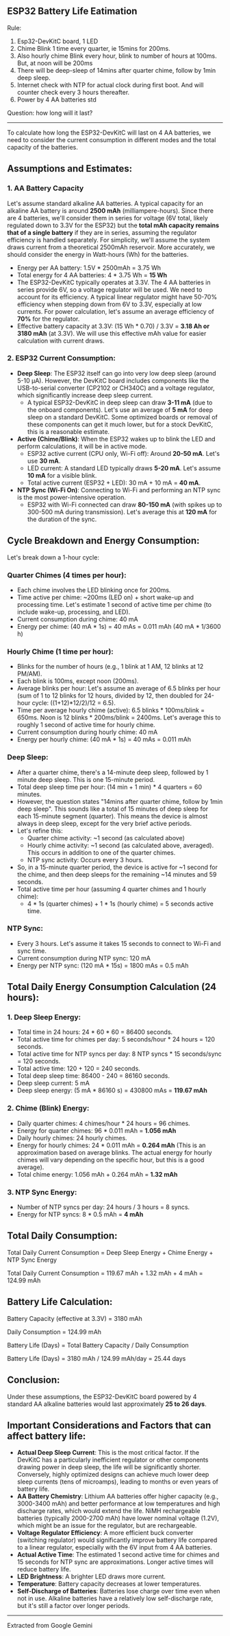 ESP32 Battery Life Eatimation
---

Rule: 
1. Esp32-DevKitC board, 1 LED 
2. Chime Blink 1 time every quarter, ie 15mins for 200ms. 
3. Also hourly chime Blink every hour, blink to number of hours at 100ms. 
But, at noon will be 200ms 
5. There will be deep-sleep of 14mins after quarter chime, follow by 1min deep sleep. 
6. Internet check with NTP for actual clock during first boot. And will counter check every 3 hours thereafter. 
7. Power by 4 AA batteries std 

Question: how long will it last?

---

To calculate how long the ESP32-DevKitC will last on 4 AA batteries, we need to consider the current consumption in different modes and the total capacity of the batteries.

## Assumptions and Estimates:

### 1. **AA Battery Capacity**
Let's assume standard alkaline AA batteries. A typical capacity for an alkaline AA battery is around **2500 mAh** (milliampere-hours). Since there are 4 batteries, we'll consider them in series for voltage (6V total, likely regulated down to 3.3V for the ESP32) but the **total mAh capacity remains that of a single battery** if they are in series, assuming the regulator efficiency is handled separately. For simplicity, we'll assume the system draws current from a theoretical 2500mAh reservoir. More accurately, we should consider the energy in Watt-hours (Wh) for the batteries.
- Energy per AA battery: 1.5V * 2500mAh = 3.75 Wh
- Total energy for 4 AA batteries: 4 * 3.75 Wh = **15 Wh**
- The ESP32-DevKitC typically operates at 3.3V. The 4 AA batteries in series provide 6V, so a voltage regulator will be used. We need to account for its efficiency. A typical linear regulator might have 50-70% efficiency when stepping down from 6V to 3.3V, especially at low currents. For power calculation, let's assume an average efficiency of **70%** for the regulator.
- Effective battery capacity at 3.3V: (15 Wh * 0.70) / 3.3V = **3.18 Ah or 3180 mAh** (at 3.3V). We will use this effective mAh value for easier calculation with current draws.

### 2. ESP32 Current Consumption:
- **Deep Sleep**: The ESP32 itself can go into very low deep sleep (around 5-10 µA). However, the DevKitC board includes components like the USB-to-serial converter (CP2102 or CH340C) and a voltage regulator, which significantly increase deep sleep current.
    * A typical ESP32-DevKitC in deep sleep can draw **3-11 mA** (due to the onboard components). Let's use an average of **5 mA** for deep sleep on a standard DevKitC. Some optimized boards or removal of these components can get it much lower, but for a stock DevKitC, this is a reasonable estimate.
- **Active (Chime/Blink)**: When the ESP32 wakes up to blink the LED and perform calculations, it will be in active mode.
    * ESP32 active current (CPU only, Wi-Fi off): Around **20-50 mA**. Let's use **30 mA**.
    * LED current: A standard LED typically draws **5-20 mA**. Let's assume **10 mA** for a visible blink.
    * Total active current (ESP32 + LED): 30 mA + 10 mA = **40 mA**.
- **NTP Sync (Wi-Fi On)**: Connecting to Wi-Fi and performing an NTP sync is the most power-intensive operation.
    * ESP32 with Wi-Fi connected can draw **80-150 mA** (with spikes up to 300-500 mA during transmission). Let's average this at **120 mA** for the duration of the sync.

## Cycle Breakdown and Energy Consumption:

Let's break down a 1-hour cycle:

### Quarter Chimes (4 times per hour):
- Each chime involves the LED blinking once for 200ms.
- Time active per chime: ~200ms (LED on) + short wake-up and processing time. Let's estimate 1 second of active time per chime (to include wake-up, processing, and LED).
- Current consumption during chime: 40 mA
- Energy per chime: (40 mA * 1s) = 40 mAs = 0.011 mAh (40 mA * 1/3600 h)

### Hourly Chime (1 time per hour):
- Blinks for the number of hours (e.g., 1 blink at 1 AM, 12 blinks at 12 PM/AM).
- Each blink is 100ms, except noon (200ms).
- Average blinks per hour: Let's assume an average of 6.5 blinks per hour (sum of 1 to 12 blinks for 12 hours, divided by 12, then doubled for 24-hour cycle: ((1+12)*12/2)/12 = 6.5).
- Time per average hourly chime (active): 6.5 blinks * 100ms/blink = 650ms. Noon is 12 blinks * 200ms/blink = 2400ms. Let's average this to roughly 1 second of active time for hourly chime.
- Current consumption during hourly chime: 40 mA
- Energy per hourly chime: (40 mA * 1s) = 40 mAs = 0.011 mAh

### Deep Sleep:
- After a quarter chime, there's a 14-minute deep sleep, followed by 1 minute deep sleep. This is one 15-minute period.
- Total deep sleep time per hour: (14 min + 1 min) * 4 quarters = 60 minutes.
- However, the question states "14mins after quarter chime, follow by 1min deep sleep". This sounds like a total of 15 minutes of deep sleep for each 15-minute segment (quarter). This means the device is almost always in deep sleep, except for the very brief active periods.
- Let's refine this:
    * Quarter chime activity: ~1 second (as calculated above)
    * Hourly chime activity: ~1 second (as calculated above, averaged). This occurs in addition to one of the quarter chimes.
    * NTP sync activity: Occurs every 3 hours.
- So, in a 15-minute quarter period, the device is active for ~1 second for the chime, and then deep sleeps for the remaining ~14 minutes and 59 seconds.
- Total active time per hour (assuming 4 quarter chimes and 1 hourly chime):
    * 4 * 1s (quarter chimes) + 1 * 1s (hourly chime) = 5 seconds active time.

### NTP Sync:
- Every 3 hours. Let's assume it takes 15 seconds to connect to Wi-Fi and sync time.
- Current consumption during NTP sync: 120 mA
- Energy per NTP sync: (120 mA * 15s) = 1800 mAs = 0.5 mAh

## Total Daily Energy Consumption Calculation (24 hours):

### 1. Deep Sleep Energy:
- Total time in 24 hours: 24 * 60 * 60 = 86400 seconds.
- Total active time for chimes per day: 5 seconds/hour * 24 hours = 120 seconds.
- Total active time for NTP syncs per day: 8 NTP syncs * 15 seconds/sync = 120 seconds.
- Total active time: 120 + 120 = 240 seconds.
- Total deep sleep time: 86400 - 240 = 86160 seconds.
- Deep sleep current: 5 mA
- Deep sleep energy: (5 mA * 86160 s) = 430800 mAs = **119.67 mAh**
### 2. Chime (Blink) Energy:
- Daily quarter chimes: 4 chimes/hour * 24 hours = 96 chimes.
- Energy for quarter chimes: 96 * 0.011 mAh = **1.056 mAh**
- Daily hourly chimes: 24 hourly chimes.
- Energy for hourly chimes: 24 * 0.011 mAh = **0.264 mAh** (This is an approximation based on average blinks. The actual energy for hourly chimes will vary depending on the specific hour, but this is a good average).
- Total chime energy: 1.056 mAh + 0.264 mAh = **1.32 mAh**
### 3. NTP Sync Energy:
- Number of NTP syncs per day: 24 hours / 3 hours = 8 syncs.
- Energy for NTP syncs: 8 * 0.5 mAh = **4 mAh**

## Total Daily Consumption:

Total Daily Current Consumption = Deep Sleep Energy + Chime Energy + NTP Sync Energy

Total Daily Current Consumption = 119.67 mAh + 1.32 mAh + 4 mAh = 124.99 mAh

## Battery Life Calculation:

Battery Capacity (effective at 3.3V) = 3180 mAh

Daily Consumption = 124.99 mAh

Battery Life (Days) = Total Battery Capacity / Daily Consumption

Battery Life (Days) = 3180 mAh / 124.99 mAh/day = 25.44 days

## Conclusion:

Under these assumptions, the ESP32-DevKitC board powered by 4 standard AA alkaline batteries would last approximately **25 to 26 days**.

## Important Considerations and Factors that can affect battery life:
- **Actual Deep Sleep Current**: This is the most critical factor. If the DevKitC has a particularly inefficient regulator or other components drawing power in deep sleep, the life will be significantly shorter. Conversely, highly optimized designs can achieve much lower deep sleep currents (tens of microamps), leading to months or even years of battery life.
- **AA Battery Chemistry**: Lithium AA batteries offer higher capacity (e.g., 3000-3400 mAh) and better performance at low temperatures and high discharge rates, which would extend the life. NiMH rechargeable batteries (typically 2000-2700 mAh) have lower nominal voltage (1.2V), which might be an issue for the regulator, but are rechargeable.
- **Voltage Regulator Efficiency**: A more efficient buck converter (switching regulator) would significantly improve battery life compared to a linear regulator, especially with the 6V input from 4 AA batteries.
- **Actual Active Time**: The estimated 1 second active time for chimes and 15 seconds for NTP sync are approximations. Longer active times will reduce battery life.
- **LED Brightness**: A brighter LED draws more current.
- **Temperature**: Battery capacity decreases at lower temperatures.
- **Self-Discharge of Batteries**: Batteries lose charge over time even when not in use. Alkaline batteries have a relatively low self-discharge rate, but it's still a factor over longer periods.

---
Extracted from Google Gemini